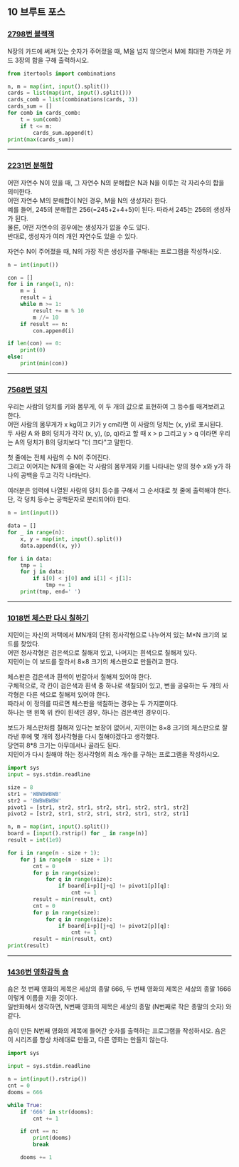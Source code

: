## 10 브루트 포스

### [2798번 블랙잭](https://boj.kr/2798)

N장의 카드에 써져 있는 숫자가 주어졌을 때, M을 넘지 않으면서 M에 최대한 가까운 카드 3장의 합을 구해 출력하시오.

```python
from itertools import combinations

n, m = map(int, input().split())
cards = list(map(int, input().split()))
cards_comb = list(combinations(cards, 3))
cards_sum = []
for comb in cards_comb:
    t = sum(comb)
    if t <= m:
        cards_sum.append(t)
print(max(cards_sum))
```

---

### [2231번 분해합](https://boj.kr/2231)

어떤 자연수 N이 있을 때, 그 자연수 N의 분해합은 N과 N을 이루는 각 자리수의 합을 의미한다.  
어떤 자연수 M의 분해합이 N인 경우, M을 N의 생성자라 한다.  
예를 들어, 245의 분해합은 256(=245+2+4+5)이 된다. 따라서 245는 256의 생성자가 된다.  
물론, 어떤 자연수의 경우에는 생성자가 없을 수도 있다.  
반대로, 생성자가 여러 개인 자연수도 있을 수 있다.

자연수 N이 주어졌을 때, N의 가장 작은 생성자를 구해내는 프로그램을 작성하시오.

```python
n = int(input())

con = []
for i in range(1, n):
    m = i
    result = i
    while m >= 1:
        result += m % 10
        m //= 10
    if result == n:
        con.append(i)

if len(con) == 0:
    print(0)
else:
    print(min(con))
```

---

### [7568번 덩치](https://boj.kr/7568)

우리는 사람의 덩치를 키와 몸무게, 이 두 개의 값으로 표현하여 그 등수를 매겨보려고 한다.  
어떤 사람의 몸무게가 x kg이고 키가 y cm라면 이 사람의 덩치는 (x, y)로 표시된다.  
두 사람 A 와 B의 덩치가 각각 (x, y), (p, q)라고 할 때 x > p 그리고 y > q 이라면 우리는 A의 덩치가 B의 덩치보다 "더 크다"고 말한다.

첫 줄에는 전체 사람의 수 N이 주어진다.  
그리고 이어지는 N개의 줄에는 각 사람의 몸무게와 키를 나타내는 양의 정수 x와 y가 하나의 공백을 두고 각각 나타난다.

여러분은 입력에 나열된 사람의 덩치 등수를 구해서 그 순서대로 첫 줄에 출력해야 한다.  
단, 각 덩치 등수는 공백문자로 분리되어야 한다.

```python
n = int(input())

data = []
for _ in range(n):
    x, y = map(int, input().split())
    data.append((x, y))

for i in data:
    tmp = 1
    for j in data:
        if i[0] < j[0] and i[1] < j[1]:
            tmp += 1
    print(tmp, end=' ')
```

---

### [1018번 체스판 다시 칠하기](https://boj.kr/1018)

지민이는 자신의 저택에서 MN개의 단위 정사각형으로 나누어져 있는 M×N 크기의 보드를 찾았다.  
어떤 정사각형은 검은색으로 칠해져 있고, 나머지는 흰색으로 칠해져 있다.  
지민이는 이 보드를 잘라서 8×8 크기의 체스판으로 만들려고 한다.

체스판은 검은색과 흰색이 번갈아서 칠해져 있어야 한다.  
구체적으로, 각 칸이 검은색과 흰색 중 하나로 색칠되어 있고, 변을 공유하는 두 개의 사각형은 다른 색으로 칠해져 있어야 한다.  
따라서 이 정의를 따르면 체스판을 색칠하는 경우는 두 가지뿐이다.  
하나는 맨 왼쪽 위 칸이 흰색인 경우, 하나는 검은색인 경우이다.

보드가 체스판처럼 칠해져 있다는 보장이 없어서, 지민이는 8×8 크기의 체스판으로 잘라낸 후에 몇 개의 정사각형을 다시 칠해야겠다고 생각했다.  
당연히 8\*8 크기는 아무데서나 골라도 된다.  
지민이가 다시 칠해야 하는 정사각형의 최소 개수를 구하는 프로그램을 작성하시오.

```python
import sys
input = sys.stdin.readline

size = 8
str1 = 'WBWBWBWB'
str2 = 'BWBWBWBW'
pivot1 = [str1, str2, str1, str2, str1, str2, str1, str2]
pivot2 = [str2, str1, str2, str1, str2, str1, str2, str1]

n, m = map(int, input().split())
board = [input().rstrip() for _ in range(n)]
result = int(1e9)

for i in range(n - size + 1):
    for j in range(m - size + 1):
        cnt = 0
        for p in range(size):
            for q in range(size):
                if board[i+p][j+q] != pivot1[p][q]:
                    cnt += 1
        result = min(result, cnt)
        cnt = 0
        for p in range(size):
            for q in range(size):
                if board[i+p][j+q] != pivot2[p][q]:
                    cnt += 1
        result = min(result, cnt)
print(result)
```

---

### [1436번 영화감독 숌](https://boj.kr/1436)

숌은 첫 번째 영화의 제목은 세상의 종말 666, 두 번째 영화의 제목은 세상의 종말 1666 이렇게 이름을 지을 것이다.  
일반화해서 생각하면, N번째 영화의 제목은 세상의 종말 (N번째로 작은 종말의 숫자) 와 같다.

숌이 만든 N번째 영화의 제목에 들어간 숫자를 출력하는 프로그램을 작성하시오.
숌은 이 시리즈를 항상 차례대로 만들고, 다른 영화는 만들지 않는다.

```python
import sys

input = sys.stdin.readline

n = int(input().rstrip())
cnt = 0
dooms = 666

while True:
    if '666' in str(dooms):
        cnt += 1

    if cnt == n:
        print(dooms)
        break

    dooms += 1
```
